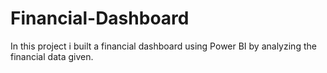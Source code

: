 # Financial-Dashboard
In this project i built a financial dashboard using Power BI by analyzing the financial data given.

